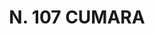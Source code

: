 ---
title: "N. 107 CUMARA"
plant-name: "N. 107"
plant-number: "107"
plant-xml: "/assets/xml/plant107.xml"
plant-img1: "/assets/img/plant107_verso.jpg"
plant-img2: "/assets/img/plant107.jpg"
plant-title: "N. 107 CUMARA"
plant-taxon-link: ""
plant-taxon-link: ""
layout: single-xml
---